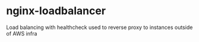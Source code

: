 # nginx-loadbalancer

Load balancing with healthcheck used to reverse proxy to instances outside of AWS infra
